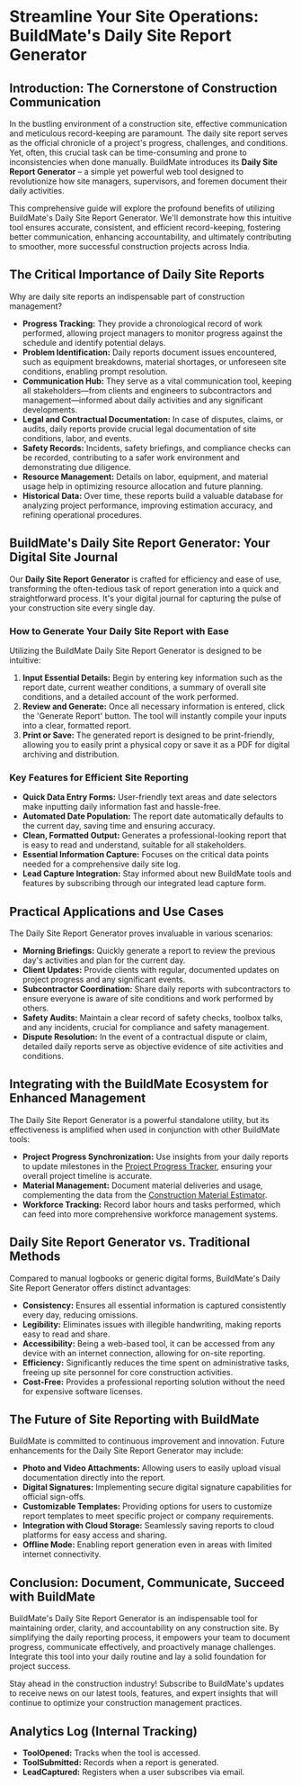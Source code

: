 # Streamline Your Site Operations: BuildMate's Daily Site Report Generator

## Introduction: The Cornerstone of Construction Communication

In the bustling environment of a construction site, effective communication and meticulous record-keeping are paramount. The daily site report serves as the official chronicle of a project's progress, challenges, and conditions. Yet, often, this crucial task can be time-consuming and prone to inconsistencies when done manually. BuildMate introduces its **Daily Site Report Generator** – a simple yet powerful web tool designed to revolutionize how site managers, supervisors, and foremen document their daily activities.

This comprehensive guide will explore the profound benefits of utilizing BuildMate's Daily Site Report Generator. We'll demonstrate how this intuitive tool ensures accurate, consistent, and efficient record-keeping, fostering better communication, enhancing accountability, and ultimately contributing to smoother, more successful construction projects across India.

## The Critical Importance of Daily Site Reports

Why are daily site reports an indispensable part of construction management?

*   **Progress Tracking:** They provide a chronological record of work performed, allowing project managers to monitor progress against the schedule and identify potential delays.
*   **Problem Identification:** Daily reports document issues encountered, such as equipment breakdowns, material shortages, or unforeseen site conditions, enabling prompt resolution.
*   **Communication Hub:** They serve as a vital communication tool, keeping all stakeholders—from clients and engineers to subcontractors and management—informed about daily activities and any significant developments.
*   **Legal and Contractual Documentation:** In case of disputes, claims, or audits, daily reports provide crucial legal documentation of site conditions, labor, and events.
*   **Safety Records:** Incidents, safety briefings, and compliance checks can be recorded, contributing to a safer work environment and demonstrating due diligence.
*   **Resource Management:** Details on labor, equipment, and material usage help in optimizing resource allocation and future planning.
*   **Historical Data:** Over time, these reports build a valuable database for analyzing project performance, improving estimation accuracy, and refining operational procedures.

## BuildMate's Daily Site Report Generator: Your Digital Site Journal

Our **Daily Site Report Generator** is crafted for efficiency and ease of use, transforming the often-tedious task of report generation into a quick and straightforward process. It's your digital journal for capturing the pulse of your construction site every single day.

### How to Generate Your Daily Site Report with Ease

Utilizing the BuildMate Daily Site Report Generator is designed to be intuitive:

1.  **Input Essential Details:** Begin by entering key information such as the report date, current weather conditions, a summary of overall site conditions, and a detailed account of the work performed.
2.  **Review and Generate:** Once all necessary information is entered, click the 'Generate Report' button. The tool will instantly compile your inputs into a clear, formatted report.
3.  **Print or Save:** The generated report is designed to be print-friendly, allowing you to easily print a physical copy or save it as a PDF for digital archiving and distribution.

### Key Features for Efficient Site Reporting

*   **Quick Data Entry Forms:** User-friendly text areas and date selectors make inputting daily information fast and hassle-free.
*   **Automated Date Population:** The report date automatically defaults to the current day, saving time and ensuring accuracy.
*   **Clean, Formatted Output:** Generates a professional-looking report that is easy to read and understand, suitable for all stakeholders.
*   **Essential Information Capture:** Focuses on the critical data points needed for a comprehensive daily site log.
*   **Lead Capture Integration:** Stay informed about new BuildMate tools and features by subscribing through our integrated lead capture form.

## Practical Applications and Use Cases

The Daily Site Report Generator proves invaluable in various scenarios:

*   **Morning Briefings:** Quickly generate a report to review the previous day's activities and plan for the current day.
*   **Client Updates:** Provide clients with regular, documented updates on project progress and any significant events.
*   **Subcontractor Coordination:** Share daily reports with subcontractors to ensure everyone is aware of site conditions and work performed by others.
*   **Safety Audits:** Maintain a clear record of safety checks, toolbox talks, and any incidents, crucial for compliance and safety management.
*   **Dispute Resolution:** In the event of a contractual dispute or claim, detailed daily reports serve as objective evidence of site activities and conditions.

## Integrating with the BuildMate Ecosystem for Enhanced Management

The Daily Site Report Generator is a powerful standalone utility, but its effectiveness is amplified when used in conjunction with other BuildMate tools:

*   **Project Progress Synchronization:** Use insights from your daily reports to update milestones in the [Project Progress Tracker](/tools/project-progress-tracker), ensuring your overall project timeline is accurate.
*   **Material Management:** Document material deliveries and usage, complementing the data from the [Construction Material Estimator](/tools/construction-material-estimator).
*   **Workforce Tracking:** Record labor hours and tasks performed, which can feed into more comprehensive workforce management systems.

## Daily Site Report Generator vs. Traditional Methods

Compared to manual logbooks or generic digital forms, BuildMate's Daily Site Report Generator offers distinct advantages:

*   **Consistency:** Ensures all essential information is captured consistently every day, reducing omissions.
*   **Legibility:** Eliminates issues with illegible handwriting, making reports easy to read and share.
*   **Accessibility:** Being a web-based tool, it can be accessed from any device with an internet connection, allowing for on-site reporting.
*   **Efficiency:** Significantly reduces the time spent on administrative tasks, freeing up site personnel for core construction activities.
*   **Cost-Free:** Provides a professional reporting solution without the need for expensive software licenses.

## The Future of Site Reporting with BuildMate

BuildMate is committed to continuous improvement and innovation. Future enhancements for the Daily Site Report Generator may include:

*   **Photo and Video Attachments:** Allowing users to easily upload visual documentation directly into the report.
*   **Digital Signatures:** Implementing secure digital signature capabilities for official sign-offs.
*   **Customizable Templates:** Providing options for users to customize report templates to meet specific project or company requirements.
*   **Integration with Cloud Storage:** Seamlessly saving reports to cloud platforms for easy access and sharing.
*   **Offline Mode:** Enabling report generation even in areas with limited internet connectivity.

## Conclusion: Document, Communicate, Succeed with BuildMate

BuildMate's Daily Site Report Generator is an indispensable tool for maintaining order, clarity, and accountability on any construction site. By simplifying the daily reporting process, it empowers your team to document progress, communicate effectively, and proactively manage challenges. Integrate this tool into your daily routine and lay a solid foundation for project success.

Stay ahead in the construction industry! Subscribe to BuildMate's updates to receive news on our latest tools, features, and expert insights that will continue to optimize your construction management practices.

## Analytics Log (Internal Tracking)

*   **ToolOpened:** Tracks when the tool is accessed.
*   **ToolSubmitted:** Records when a report is generated.
*   **LeadCaptured:** Registers when a user subscribes via email.